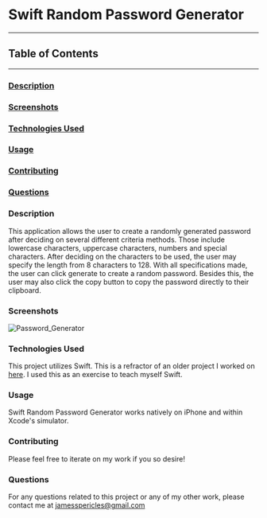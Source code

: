 # Swift Random Password Generator

---

## Table of Contents

---

### [Description](#Description)

### [Screenshots](#Screenshots)

### [Technologies Used](#Technologies-Used)

### [Usage](#Usage)

### [Contributing](#Contributing)

### [Questions](#Questions)

### <a name="Description"></a>Description

This application allows the user to create a randomly generated password after deciding on several different criteria methods. Those include lowercase characters, uppercase characters, numbers and special characters. After deciding on the characters to be used, the user may specify the length from 8 characters to 128. With all specifications made, the user can click generate to create a random password. Besides this, the user may also click the copy button to copy the password directly to their clipboard.

### <a name="Screenshots"></a>Screenshots

![Password_Generator]()

### <a name="Technologies-Used"></a>Technologies Used

This project utilizes Swift. This is a refractor of an older project I worked on [here](https://github.com/jamespericles/Random-Password-Generator). I used this as an exercise to teach myself Swift.

### <a name="Usage"></a>Usage

Swift Random Password Generator works natively on iPhone and within Xcode's simulator.

### <a name="Contributing"></a>Contributing

Please feel free to iterate on my work if you so desire!

### <a name="Questions"></a>Questions

For any questions related to this project or any of my other work, please contact me at jamesspericles@gmail.com
